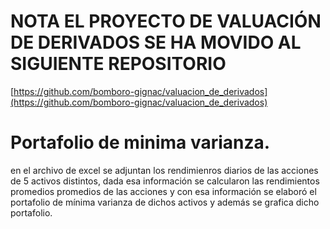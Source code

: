 # NOTA EL PROYECTO DE VALUACIÓN DE DERIVADOS SE HA MOVIDO AL SIGUIENTE REPOSITORIO
[https://github.com/bomboro-gignac/valuacion_de_derivados](https://github.com/bomboro-gignac/valuacion_de_derivados)

# Portafolio de minima varianza. 

en el archivo de excel se adjuntan los rendimienros diarios de las acciones de 5 activos distintos, dada esa información se calcularon las rendimientos promedios promedios de las acciones y con esa información se elaboró el portafolio de mínima varianza  de dichos activos y además se grafica dicho portafolio.
